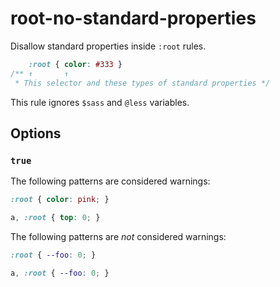 # root-no-standard-properties

Disallow standard properties inside `:root` rules.

```css
    :root { color: #333 }
/** ↑       ↑
 * This selector and these types of standard properties */
```

This rule ignores `$sass` and `@less` variables.

## Options

### `true`

The following patterns are considered warnings:

```css
:root { color: pink; }
```

```css
a, :root { top: 0; }
```

The following patterns are *not* considered warnings:

```css
:root { --foo: 0; }
```

```css
a, :root { --foo: 0; }
```

